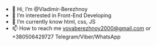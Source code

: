 - 👋 Hi, I’m @Vladimir-Berezhnoy
- 👀 I’m interested in Front-End Developing
- 🌱 I’m currently know html, css, JS 
- 📫 How to reach me vovaberezhnoy2000@gmail.com or +380506429727 Telegram/Viber/WhatsApp

<!---
Vladimir-Berezhnoy/Vladimir-Berezhnoy is a ✨ special ✨ repository because its `README.md` (this file) appears on your GitHub profile.
You can click the Preview link to take a look at your changes.
--->

